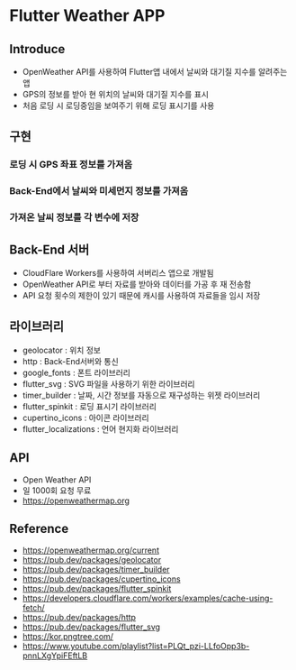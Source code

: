 # Flutter Weather APP

## Introduce
- OpenWeather API를 사용하여 Flutter앱 내에서 날씨와 대기질 지수를 알려주는 앱
- GPS의 정보를 받아 현 위치의 날씨와 대기질 지수를 표시
- 처음 로딩 시 로딩중임을 보여주기 위해 로딩 표시기를 사용

## 구현
### 로딩 시 GPS 좌표 정보를 가져옴
### Back-End에서 날씨와 미세먼지 정보를 가져옴
### 가져온 날씨 정보를 각 변수에 저장


## Back-End 서버
- CloudFlare Workers를 사용하여 서버리스 앱으로 개발됨
- OpenWeather API로 부터 자료를 받아와 데이터를 가공 후 재 전송함
- API 요청 횟수의 제한이 있기 때문에 캐시를 사용하여 자료들을 임시 저장

## 라이브러리
- geolocator : 위치 정보
- http : Back-End서버와 통신
- google_fonts : 폰트 라이브러리
- flutter_svg : SVG 파일을 사용하기 위한 라이브러리
- timer_builder : 날짜, 시간 정보를 자동으로 재구성하는 위젯 라이브러리
- flutter_spinkit : 로딩 표시기 라이브러리
- cupertino_icons : 아이콘 라이브러리
- flutter_localizations : 언어 현지화 라이브러리

## API
- Open Weather API
- 일 1000회 요청 무료
- https://openweathermap.org


## Reference
- https://openweathermap.org/current
- https://pub.dev/packages/geolocator
- https://pub.dev/packages/timer_builder
- https://pub.dev/packages/cupertino_icons
- https://pub.dev/packages/flutter_spinkit
- https://developers.cloudflare.com/workers/examples/cache-using-fetch/
- https://pub.dev/packages/http
- https://pub.dev/packages/flutter_svg
- https://kor.pngtree.com/
- https://www.youtube.com/playlist?list=PLQt_pzi-LLfoOpp3b-pnnLXgYpiFEftLB